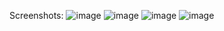 Screenshots:
![image](https://github.com/user-attachments/assets/31b3d034-f255-4cbd-a595-b6601598cdbf)
![image](https://github.com/user-attachments/assets/0a4b84fc-79fa-4b4b-b1ce-682de4e30ad6)
![image](https://github.com/user-attachments/assets/7dd8cd43-6167-43d4-924a-8f7f2bb8c2be)
![image](https://github.com/user-attachments/assets/d8f6d134-42a0-46fb-8305-f3ce50420cf0)

